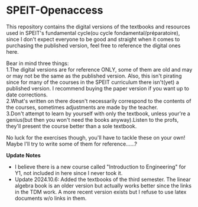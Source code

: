 # SPEIT-Openaccess
This repository contains the digital versions of the textbooks and resources used in SPEIT's fundamental cycle(ou cycle fondamental/préparatoire), since I don't expect everyone to be good and straight when it comes to purchasing the published version, feel free to reference the digital ones here.

Bear in mind three things:<br>
1.The digital versions are for reference ONLY, some of them are old and may or may not be the same as the published version. Also, this isn't pirating since for many of the courses in the SPEIT curriculum there isn't(yet) a published version. I recommend buying the paper version if you want up to date corrections.<br>
2.What's written on there doesn't necessarily correspond to the contents of the courses, sometimes adjustments are made by the teacher.<br>
3.Don't attempt to learn by yourself with only the textbook, unless your're a genius(but then you won't need the books anyway).Listen to the profs, they'll present the course better than a sole textbook.

No luck for the exercises though, you'll have to tackle these on your own!
<br>Maybe I'll try to write some of them for reference......?

**Update Notes**
* I believe there is a new course called "Introduction to Engineering" for Y1, not included in here since I never took it.
* Update 2024.10.6: Added the textbooks of the third semester. The linear algebra book is an older version but actually works better since the links in the TDM work. A more recent version exists but I refuse to use latex documents w/o links in them.

